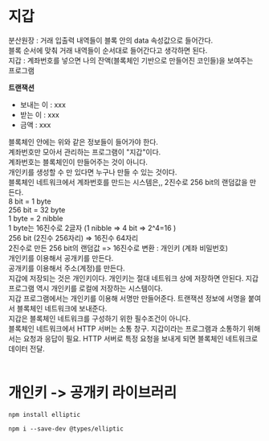 # 지갑

분산원장 : 거래 입출력 내역들이 블록 안의 data 속성값으로 들어간다.
<br>
블록 순서에 맞춰 거래 내역들이 순서대로 들어간다고 생각하면 된다.
<br>
지갑 : 계좌번호를 넣으면 나의 잔액(블록체인 기반으로 만들어진 코인들)을 보여주는 프로그램
<br>

**트랜잭션**

-   보내는 이 : xxx
-   받는 이 : xxx
-   금액 : xxx

블록체인 안에는 위와 같은 정보들이 들어가야 한다.
<br>
계좌번호만 모아서 관리하는 프로그램이 "지갑"이다.
<br>
계좌번호는 블록체인이 만들어주는 것이 아니다.
<br>
개인키를 생성할 수 만 있다면 누구나 만들 수 있는 것이다.
<br>
블록체인 네트워크에서 계좌번호를 만드는 시스템은,, 2진수로 256 bit의 랜덤값을 만든다.
<br>
8 bit = 1 byte
<br>
256 bit = 32 byte
<br>
1 byte = 2 nibble
<br>
1 byte는 16진수로 2글자 (1 nibble => 4 bit => 2^4=16 )
<br>
256 bit (2진수 256자리) => 16진수 64자리
<br>
2진수로 만든 256 bit의 랜덤값 => 16진수로 변환 : 개인키 (계좌 비밀번호)
<br>
개인키를 이용해서 공개키를 만든다.
<br>
공개키를 이용해서 주소(계정)를 만든다.
<br>
지갑에 저장되는 것은 개인키이다. 개인키는 절대 네트워크 상에 저장하면 안된다. 지갑 프로그램 역시 개인키를 로컬에 저장하는 시스템이다.
<br>
지갑 프로그램에서는 개인키를 이용해 서명만 만들어준다. 트랜잭션 정보에 서명을 붙여서 블록체인 네트워크에 보내준다.
<br>
지갑은 블록체인 네트워크를 구성하기 위한 필수조건이 아니다.
<br>
블록체인 네트워크에서 HTTP 서버는 소통 창구.
지갑이라는 프로그램과 소통하기 위해서는 요청과 응답이 필요.
HTTP 서버로 특정 요청을 보내게 되면 블록체인 네트워크로 데이터 전달.
<br>
<br>

# 개인키 -> 공개키 라이브러리

```
npm install elliptic

npm i --save-dev @types/elliptic
```
